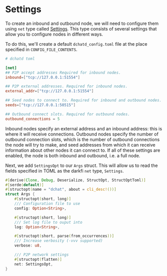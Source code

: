 # Settings

To create an inbound and outbound node, we
will need to configure them using `net` type called
[Settings](https://github.com/darkrenaissance/darkfi/blob/master/src/net/settings.rs).
This type consists of several settings that allow you to configure nodes
in different ways.

To do this, we'll create a default `dchatd_config.toml` file at the
place specified in `CONFIG_FILE_CONTENTS`.

```toml
# dchatd toml

[net]
## P2P accept addresses Required for inbound nodes.
inbound=["tcp://127.0.0.1:51554"]

## P2P external addresses. Required for inbound nodes.
external_addr=["tcp://127.0.0.1:51554"]

## Seed nodes to connect to. Required for inbound and outbound nodes.
seeds=["tcp://127.0.0.1:50515"]

## Outbound connect slots. Required for outbound nodes.
outbound_connections = 5

```

Inbound nodes specify an external address and an inbound address: this is
where it will receive connections. Outbound nodes specify the number of
outbound connection slots, which is the number of outbound connections
the node will try to make, and seed addresses from which it can receive
information about other nodes it can connect to. If all of these settings
are enabled, the node is both inbound and outbound, i.e. a full node.

Next, we add `SettingsOpt` to our `Args` struct. This will allow us to
read the fields specified in TOML as the darkfi `net` type, `Settings`.

```rust
#[derive(Clone, Debug, Deserialize, StructOpt, StructOptToml)]
#[serde(default)]
#[structopt(name = "dchat", about = cli_desc!())]
struct Args {
    #[structopt(short, long)]
    /// Configuration file to use
    config: Option<String>,

    #[structopt(short, long)]
    /// Set log file to ouput into
    log: Option<String>,

    #[structopt(short, parse(from_occurrences))]
    /// Increase verbosity (-vvv supported)
    verbose: u8,

    /// P2P network settings
    #[structopt(flatten)]
    net: SettingsOpt,
}
```
